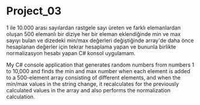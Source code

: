 # Project_03
1 ile 10.000 arası sayılardan rastgele sayı üreten ve farklı elemanlardan oluşan 500 elemanlı bir diziye her bir eleman eklendiğinde min ve max sayıyı bulan ve dizedeki min/max değerleri değiştiğinde array'de daha önce hesaplanan değerler için tekrar hesaplama yapan ve bununla birlikte normalizasyon hesabı yapan C# konsol uygulamam.

My C# console application that generates random numbers from numbers 1 to 10,000 and finds the min and max number when each element is added to a 500-element array consisting of different elements, and when the min/max values in the string change, it recalculates for the previously calculated values in the array and also performs the normalization calculation.
